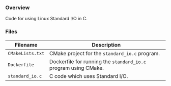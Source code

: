 ### Overview

Code for using Linux Standard I/O in C.

### Files

| Filename         | Description                                                     |
|------------------|-----------------------------------------------------------------|
| `CMakeLists.txt` | CMake project for the `standard_io.c` program.                  |
| `Dockerfile`     | Dockerfile for running the `standard_io.c` program using CMake. |
| `standard_io.c`  | C code which uses Standard I/O.                                 |